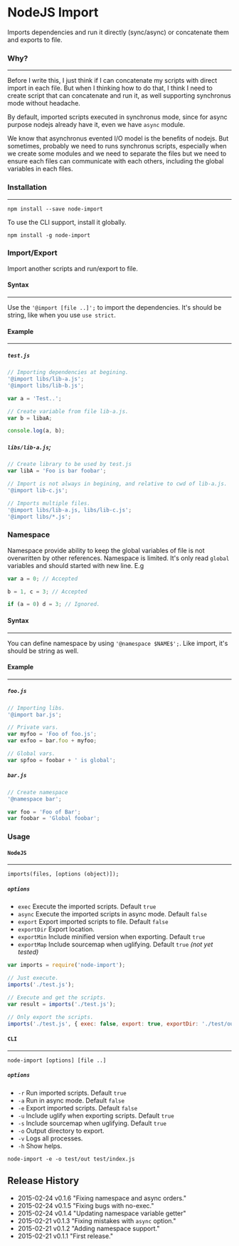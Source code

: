 NodeJS Import
===========
Imports dependencies and run it directly (sync/async) or concatenate them and exports to file.

### **Why?**
***

Before I write this, I just think if I can concatenate my scripts with direct import in each file.
But when I thinking how to do that, I think I need to create script that can concatenate and run it,
as well supporting synchronus mode without headache.

By default, imported scripts executed in synchronus mode, since for async purpose nodejs already have it,
even we have `async` module.

We know that asynchronus evented I/O model is the benefits of nodejs. But sometimes, probably we need to runs
synchronus scripts, especially when we create some modules and we need to separate the files but we need
to ensure each files can communicate with each others, including the global variables in each files.

### **Installation**
***

```
npm install --save node-import
```

To use the CLI support, install it globally.
```
npm install -g node-import
```

### **Import/Export**
Import another scripts and run/export to file.

#### **Syntax**
***

Use the `'@import [file ..]';` to import the dependencies. It's should be string, like when you use `use strict`.

#### **Example**
***

##### `test.js`
```js
// Importing dependencies at begining.
'@import libs/lib-a.js';
'@import libs/lib-b.js';

var a = 'Test..';

// Create variable from file lib-a.js.
var b = libaA;

console.log(a, b);
```

##### `libs/lib-a.js`;
```js
// Create library to be used by test.js
var libA = 'Foo is bar foobar';

// Import is not always in begining, and relative to cwd of lib-a.js.
'@import lib-c.js';

// Imports multiple files.
'@import libs/lib-a.js, libs/lib-c.js';
'@import libs/*.js';
```

### **Namespace**
Namespace provide ability to keep the global variables of file is not overwritten by other references.
Namespace is limited. It's only read `global` variables and should started with new line. E.g

```js
var a = 0; // Accepted

b = 1, c = 3; // Accepted

if (a = 0) d = 3; // Ignored.
```

#### **Syntax**
***

You can define namespace by using `'@namespace $NAME$';`. Like import, it's should be string as well.

#### **Example**
***

##### `foo.js`
```js
// Importing libs.
'@import bar.js';

// Private vars.
var myfoo = 'Foo of foo.js';
var exfoo = bar.foo + myfoo;

// Global vars.
var spfoo = foobar + ' is global';
```

##### `bar.js`
```js
// Create namespace
'@namespace bar';

var foo = 'Foo of Bar';
var foobar = 'Global foobar';
```


### **Usage**
#### `NodeJS`
***

`imports(files, [options (object)]);`

##### `options`
- `exec` Execute the imported scripts. Default `true`
- `async` Execute the imported scripts in async mode. Default `false`
- `export` Export imported scripts to file. Default `false`
- `exportDir` Export location.
- `exportMin` Include minified version when exporting. Default `true`
- `exportMap` Include sourcemap when uglifying. Default `true` *(not yet tested)*

```js
var imports = require('node-import');

// Just execute.
imports('./test.js');

// Execute and get the scripts.
var result = imports('./test.js');

// Only export the scripts.
imports('./test.js', { exec: false, export: true, exportDir: './test/out' });
```

#### `CLI`
***

`node-import [options] [file ..]`

##### `options`
- `-r` Run imported scripts. Default `true`
- `-a` Run in async mode. Default `false`
- `-e` Export imported scripts. Default `false`
- `-u` Include uglify when exporting scripts. Default `true`
- `-s` Include sourcemap when uglifying. Default `true`
- `-o` Output directory to export.
- `-v` Logs all processes.
- `-h` Show helps.

```
node-import -e -o test/out test/index.js
```

## Release History
* 2015-02-24        v0.1.6      "Fixing namespace and async orders."
* 2015-02-24        v0.1.5      "Fixing bugs with no-exec."
* 2015-02-24        v0.1.4      "Updating namespace variable getter"
* 2015-02-21        v0.1.3      "Fixing mistakes with `async` option."
* 2015-02-21        v0.1.2      "Adding namespace support."
* 2015-02-21        v0.1.1      "First release."
